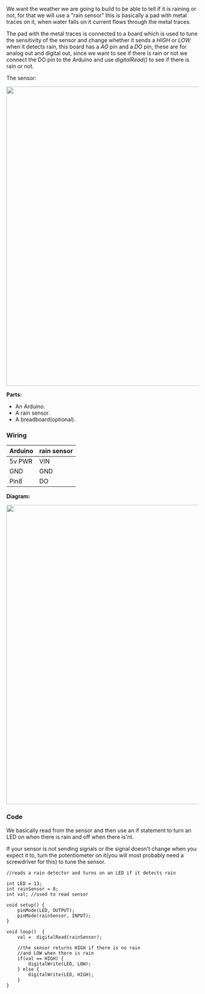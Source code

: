 We want the weather we are going to build to be able to tell if it is raining or not,
for that we will use a "rain sensor" this is basically a pad with metal traces on
it, when water falls on it current flows through the metal traces.

The pad with the metal traces is connected to a board which is used to tune the
sensitivity of the sensor and change whether it sends a *HIGH* or *LOW* when it
detects rain, this board has a *AO* pin and a *DO* pin, these are for analog out
and digital out, since we want to see if there is rain or not we connect the DO
pin to the Arduino and use *digitalRead()* to see if there is rain or not.

The sensor:

<img class="aligncenter wp-image-147 size-full" src="https://aaalearn.mystagingwebsite.com/wp-content/uploads/" alt="" width="600" height="783" />

**Parts:**

* An Arduino.
* A rain sensor.
* A breadboard(optional).

### Wiring

Arduino    |    rain sensor
-----------|---------------
5v PWR     |    VIN
GND        |    GND
Pin8       |    DO

**Diagram:**

<img class="aligncenter wp-image-147 size-full" src="https://aaalearn.mystagingwebsite.com/wp-content/uploads/" alt="" width="600" height="783" />

### Code
We basically read from the sensor and then use an if statement to turn an LED on
when there is rain and off when there is'nt.

If your sensor is not sending signals or the signal doesn't change when you expect
it to, turn the potentiometer on it(you will most probably need a screwdriver for this)
to tune the sensor.

```
//reads a rain detector and turns on an LED if it detects rain

int LED = 13;
int rainSensor = 8;
int val; //used to read sensor

void setup() {
	pinMode(LED, OUTPUT);
	pinMode(rainSensor, INPUT);
}

void loop()  {
	val =  digitalRead(rainSensor);

    //the sensor returns HIGH if there is no rain
    //and LOW when there is rain
	if(val == HIGH) {
		digitalWrite(LED, LOW);
	} else {
		digitalWrite(LED, HIGH);
	}
}
```
